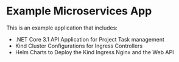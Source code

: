 # Example Microservices App

This is an example application that includes:
- .NET Core 3.1 API Application for Project Task management
- Kind Cluster Configurations for Ingress Controllers
- Helm Charts to Deploy the Kind Ingress Nginx and the Web API
